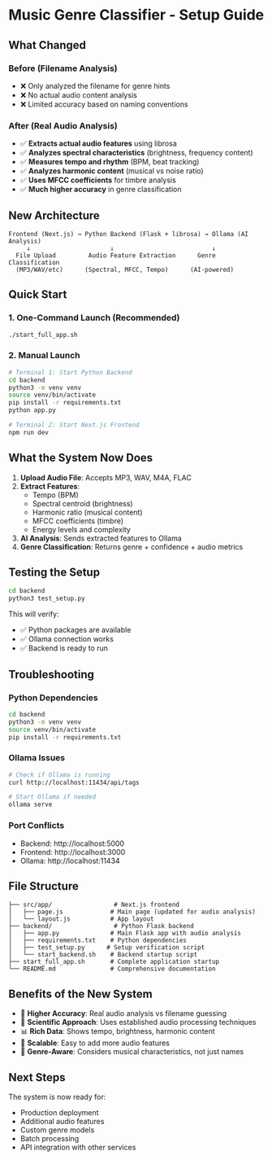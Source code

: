 # Music Genre Classifier - Setup Guide

## What Changed

### Before (Filename Analysis)
- ❌ Only analyzed the filename for genre hints
- ❌ No actual audio content analysis
- ❌ Limited accuracy based on naming conventions

### After (Real Audio Analysis)
- ✅ **Extracts actual audio features** using librosa
- ✅ **Analyzes spectral characteristics** (brightness, frequency content)
- ✅ **Measures tempo and rhythm** (BPM, beat tracking)
- ✅ **Analyzes harmonic content** (musical vs noise ratio)
- ✅ **Uses MFCC coefficients** for timbre analysis
- ✅ **Much higher accuracy** in genre classification

## New Architecture

```
Frontend (Next.js) → Python Backend (Flask + librosa) → Ollama (AI Analysis)
     ↓                      ↓                           ↓
  File Upload         Audio Feature Extraction      Genre Classification
  (MP3/WAV/etc)      (Spectral, MFCC, Tempo)      (AI-powered)
```

## Quick Start

### 1. One-Command Launch (Recommended)
```bash
./start_full_app.sh
```

### 2. Manual Launch
```bash
# Terminal 1: Start Python Backend
cd backend
python3 -m venv venv
source venv/bin/activate
pip install -r requirements.txt
python app.py

# Terminal 2: Start Next.js Frontend
npm run dev
```

## What the System Now Does

1. **Upload Audio File**: Accepts MP3, WAV, M4A, FLAC
2. **Extract Features**: 
   - Tempo (BPM)
   - Spectral centroid (brightness)
   - Harmonic ratio (musical content)
   - MFCC coefficients (timbre)
   - Energy levels and complexity
3. **AI Analysis**: Sends extracted features to Ollama
4. **Genre Classification**: Returns genre + confidence + audio metrics

## Testing the Setup

```bash
cd backend
python3 test_setup.py
```

This will verify:
- ✅ Python packages are available
- ✅ Ollama connection works
- ✅ Backend is ready to run

## Troubleshooting

### Python Dependencies
```bash
cd backend
python3 -m venv venv
source venv/bin/activate
pip install -r requirements.txt
```

### Ollama Issues
```bash
# Check if Ollama is running
curl http://localhost:11434/api/tags

# Start Ollama if needed
ollama serve
```

### Port Conflicts
- Backend: http://localhost:5000
- Frontend: http://localhost:3000
- Ollama: http://localhost:11434

## File Structure

```
├── src/app/                 # Next.js frontend
│   ├── page.js             # Main page (updated for audio analysis)
│   └── layout.js           # App layout
├── backend/                 # Python Flask backend
│   ├── app.py              # Main Flask app with audio analysis
│   ├── requirements.txt    # Python dependencies
│   ├── test_setup.py      # Setup verification script
│   └── start_backend.sh    # Backend startup script
├── start_full_app.sh       # Complete application startup
└── README.md               # Comprehensive documentation
```

## Benefits of the New System

- 🎯 **Higher Accuracy**: Real audio analysis vs filename guessing
- 🔬 **Scientific Approach**: Uses established audio processing techniques
- 📊 **Rich Data**: Shows tempo, brightness, harmonic content
- 🚀 **Scalable**: Easy to add more audio features
- 🎵 **Genre-Aware**: Considers musical characteristics, not just names

## Next Steps

The system is now ready for:
- Production deployment
- Additional audio features
- Custom genre models
- Batch processing
- API integration with other services
